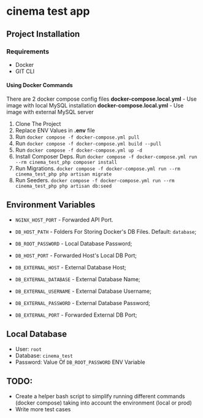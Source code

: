 # cinema test app

## Project Installation

### Requirements
- Docker
- GIT CLI

#### Using Docker Commands

There are 2 docker compose config files
**docker-compose.local.yml** - Use image with local MySQL installation
**docker-compose.local.yml** - Use image with external MySQL server

1. Clone The Project
2. Replace ENV Values in **.env** file
3. Run `docker compose -f docker-compose.yml pull`
4. Run `docker compose -f docker-compose.yml build --pull`
5. Run `docker compose -f docker-compose.yml up -d`
6. Install Composer Deps. Run `docker compose -f docker-compose.yml run --rm cinema_test_php composer install`
7. Run Migrations. `docker compose -f docker-compose.yml run --rm cinema_test_php php artisan migrate`
8. Run Seeders. `docker compose -f docker-compose.yml run --rm cinema_test_php php artisan db:seed`

## Environment Variables

- `NGINX_HOST_PORT` - Forwarded API Port.

- `DB_HOST_PATH` - Folders For Storing Docker's DB Files. Default: `database`;
- `DB_ROOT_PASSWORD` - Local Database Password;
- `DB_HOST_PORT` - Forwarded Host's Local DB Port;

- `DB_EXTERNAL_HOST` - External Database Host;
- `DB_EXTERNAL_DATABASE` - External Database Name;
- `DB_EXTERNAL_USERNAME` - External Database Username;
- `DB_EXTERNAL_PASSWORD` - External Database Password;
- `DB_EXTERNAL_PORT` - Forwarded External DB Port;

## Local Database 

- User: `root`
- Database: `cinema_test`
- Password: Value Of `DB_ROOT_PASSWORD` ENV Variable


## TODO:

- Create a helper bash script to simplify running different commands (docker compose) taking into account the environment (local or prod)
- Write more test cases